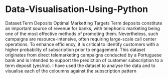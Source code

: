 # Data-Visualisation-Using-Python
Dataset:Term Deposits Optimal Marketting Targets
Term deposits constitute an important source of revenue for banks, with telephonic marketing being one of the most effective methods of promoting them. Nevertheless, such campaigns are resource-intensive, often requiring large-scale call center operations. To enhance efficiency, it is critical to identify customers with a higher probability of subscription prior to engagement. This dataset originates from direct telemarketing campaigns conducted by a Portuguese bank and is intended to support the prediction of customer subscription to a term deposit (yes/no).
I have used the dataset to analyse the data and to visualise each of the coloumns against the subscription pattern
